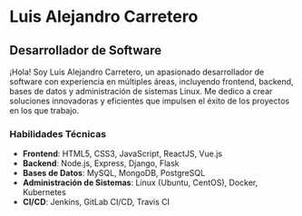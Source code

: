 # Luis Alejandro Carretero

## Desarrollador de Software

¡Hola! Soy Luis Alejandro Carretero, un apasionado desarrollador de software con experiencia en múltiples áreas, incluyendo frontend, backend, bases de datos y administración de sistemas Linux. Me dedico a crear soluciones innovadoras y eficientes que impulsen el éxito de los proyectos en los que trabajo.

### Habilidades Técnicas

- **Frontend**: HTML5, CSS3, JavaScript, ReactJS, Vue.js
- **Backend**: Node.js, Express, Django, Flask
- **Bases de Datos**: MySQL, MongoDB, PostgreSQL
- **Administración de Sistemas**: Linux (Ubuntu, CentOS), Docker, Kubernetes
- **CI/CD**: Jenkins, GitLab CI/CD, Travis CI